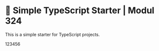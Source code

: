 # 🧰 Simple TypeScript Starter | Modul 324

This is a simple starter for TypeScript projects.

123456